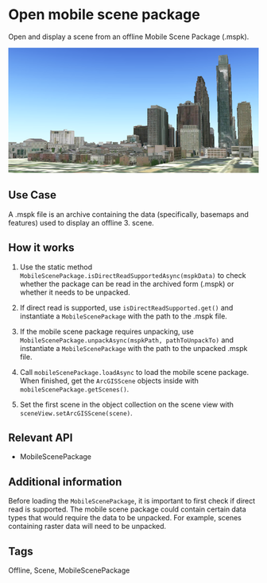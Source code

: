 # Open mobile scene package

Open and display a scene from an offline Mobile Scene Package (.mspk).

![](OpenMobileScenePackage.png)

## Use Case

A .mspk file is an archive containing the data (specifically, basemaps and features) used to display an offline 3.  scene.

## How it works


1.  Use the static method `MobileScenePackage.isDirectReadSupportedAsync(mspkData)` to check whether the package can be read in the archived form (.mspk) or whether it needs to be unpacked.

2.  If direct read is supported, use `isDirectReadSupported.get()` and instantiate a `MobileScenePackage` with the path to the .mspk file.

3.  If the mobile scene package requires unpacking, use `MobileScenePackage.unpackAsync(mspkPath, pathToUnpackTo)` and instantiate a `MobileScenePackage` with the path to the unpacked .mspk file.

4.  Call `mobileScenePackage.loadAsync` to load the mobile scene package. When finished, get the `ArcGISScene` objects inside with `mobileScenePackage.getScenes()`.

5.  Set the first scene in the object collection on the scene view with `sceneView.setArcGISScene(scene)`.


## Relevant API


*   MobileScenePackage


## Additional information

Before loading the `MobileScenePackage`, it is important to first check if direct read is supported. The mobile scene package could contain certain data types that would require the data to be unpacked. For example, scenes containing raster data will need to be unpacked.

## Tags

Offline, Scene, MobileScenePackage